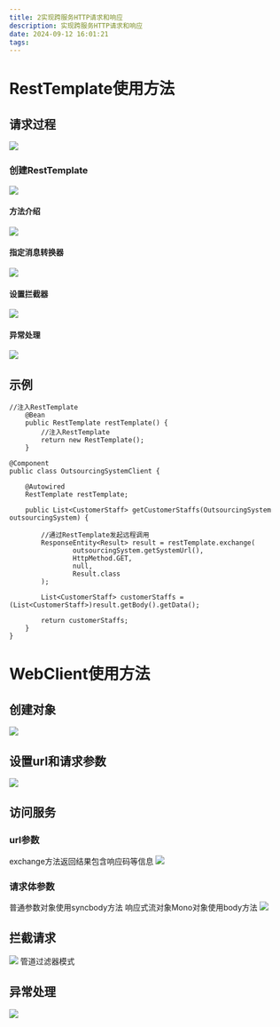 ```yaml
---
title: 2实现跨服务HTTP请求和响应
description: 实现跨服务HTTP请求和响应
date: 2024-09-12 16:01:21
tags:
---
```


# RestTemplate使用方法
## 请求过程
![](2-RestTemplate-请求过程.png)

### 创建RestTemplate
![](2-RestTemplate-创建对象.png)

#### 方法介绍
![](2-RestTemplate-方法.png)

#### 指定消息转换器
![](2-RestTemplate-指定消息转换器.png)

#### 设置拦截器
![](2-RestTemplate-设置拦截器.png)

#### 异常处理
![](2-RestTemplate-异常处理.png)
## 示例
```
//注入RestTemplate
    @Bean
    public RestTemplate restTemplate() {
        //注入RestTemplate
        return new RestTemplate();
    }
    
@Component
public class OutsourcingSystemClient {

    @Autowired
    RestTemplate restTemplate;

    public List<CustomerStaff> getCustomerStaffs(OutsourcingSystem outsourcingSystem) {

        //通过RestTemplate发起远程调用
        ResponseEntity<Result> result = restTemplate.exchange(
                outsourcingSystem.getSystemUrl(),
                HttpMethod.GET,
                null,
                Result.class
        );

        List<CustomerStaff> customerStaffs = (List<CustomerStaff>)result.getBody().getData();

        return customerStaffs;
    }
}
```
# WebClient使用方法

## 创建对象
![](2-WebClient-创建对象.png)

## 设置url和请求参数
![](2-WebClient-url和请求参数.png) 

## 访问服务

### url参数
exchange方法返回结果包含响应码等信息
![](2-WebClient-执行访问.png)

### 请求体参数
普通参数对象使用syncbody方法
响应式流对象Mono对象使用body方法
![](2-WebClient-执行访问2.png)

## 拦截请求
![](2-WebClient-请求拦截.png)
管道过滤器模式

## 异常处理
![](2-WebClient-异常处理.png)
